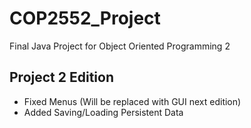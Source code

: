 # COP2552_Project
Final Java Project for Object Oriented Programming 2

## Project 2 Edition
* Fixed Menus (Will be replaced with GUI next edition)
* Added Saving/Loading Persistent Data
